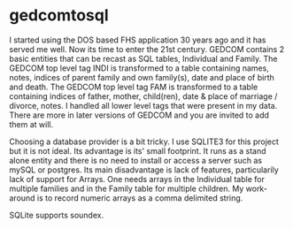 # gedcomtosql
I started using the DOS based FHS application 30 years ago and it has served me well. Now its time to enter the 21st century.
GEDCOM contains 2 basic entities that can be recast as SQL tables, Individual and Family.
The GEDCOM top level tag INDI is transformed to a table containing names, notes, indices of parent family and own family(s), date and place of birth and death.
The GEDCOM top level tag FAM is transformed to a table containing indices of father, mother, child(ren), date & place of marriage / divorce, notes.
I handled all lower level tags that were present in my data. There are more in later versions of GEDCOM and you are invited to add them at will.

Choosing a database provider is a bit tricky. I use SQLITE3 for this project but it is not ideal. Its advantage is its' small footprint. It runs as a stand alone entity and there is no need to install or access a server such as mySQL or postgres. Its main disadvantage is lack of features, particularily lack of support for Arrays.
One needs arrays in the Individual table for multiple families and in the Family table for multiple children.
My work-around is to record numeric arrays as a comma delimited string.

SQLite supports soundex.
